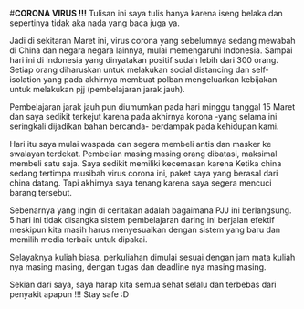 #__CORONA VIRUS !!!__
    Tulisan ini saya tulis hanya karena iseng belaka dan sepertinya tidak aka nada yang baca juga ya. 

Jadi di sekitaran Maret ini, virus corona yang sebelumnya sedang mewabah di China dan negara negara lainnya, mulai memengaruhi Indonesia. Sampai hari ini di Indonesia yang dinyatakan positif sudah lebih dari 300 orang.  Setiap orang diharuskan untuk melakukan social distancing   dan self-isolation  yang pada akhirnya membuat polban mengeluarkan kebijakan untuk melakukan pjj (pembelajaran jarak jauh).

Pembelajaran jarak jauh pun diumumkan pada hari minggu tanggal 15 Maret dan saya sedikit terkejut karena pada akhirnya korona -yang selama ini seringkali dijadikan bahan bercanda- berdampak pada kehidupan kami. 

Hari itu saya mulai waspada dan segera membeli antis dan masker ke swalayan terdekat. Pembelian masing masing orang dibatasi, maksimal membeli satu saja. Saya sedikit memiliki kecemasan karena Ketika china sedang tertimpa musibah virus corona ini, paket saya yang berasal dari china datang. Tapi akhirnya saya tenang karena saya segera mencuci barang tersebut.

Sebenarnya yang ingin di ceritakan adalah bagaimana PJJ ini berlangsung. 5 hari ini tidak disangka sistem pembelajaran daring ini berjalan efektif meskipun kita masih harus menyesuaikan dengan sistem yang baru dan memilih media terbaik untuk dipakai. 

Selayaknya kuliah biasa, perkuliahan dimulai sesuai dengan jam mata kuliah nya masing masing, dengan tugas dan deadline nya masing masing.

Sekian dari saya, saya harap kita semua sehat selalu dan terbebas dari penyakit apapun !!! Stay safe :D
